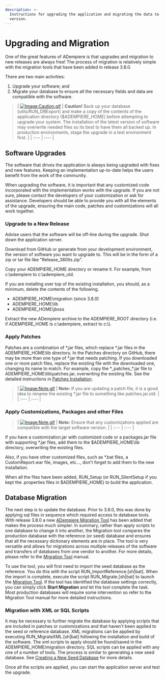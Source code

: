 ```yaml
---
description: >-
  Instructions for upgrading the application and migrating the data to the new
  version.
---
```


# Upgrading and Migration

One of the great features of ADempiere is that upgrades and migration to new releases are always free! The process of migration is relatively simple with the migration tools that have been added in release 3.8.0.

There are two main activities:

1. Upgrade your software; and
2. Migrate your database to ensure all the necessary fields and data are compatible with  the software.

> \| [![Image:Caution.gif](http://wiki.adempiere.net/images/3/3f/Caution.gif)](http://wiki.adempiere.net/File:Caution.gif) \| **Caution!** Back up your database \(utils/RUN\_DBExport\) and make a copy of the contents of the application directory \($ADEMPIERE\_HOME\) before attempting to upgrade your system. The installation of the latest version of software may overwrite needed files so its best to have them all backed up. In production environments, stage the upgrade in a test environment first. \| \| :--- \| :--- \|

## Software Upgrades

The software that drives the application is always being upgraded with fixes and new features. Keeping an implementation up-to-date helps the users benefit from the work of the community.

When upgrading the software, it is important that any customized code incorporated with the implementation works with the upgrade. If you are not sure, please contact the developers of your customization or ask for assistance. Developers should be able to provide you with all the elements of the upgrade, ensuring the main code, patches and customizations will all work together.

### Upgrade to a New Release

Advise users that the software will be off-line during the upgrade. Shut down the application server.

Download from GitHub or generate from your development environment, the version of software you want to upgrade to. This will be in the form of a zip or tar file like "Release\_380lts.zip".

Copy your ADEMPIERE\_HOME directory or rename it. For example, from c:\adempiere to c:\adempiere\_old.

If you are installing over top of the existing installation, you should, as a minimum, delete the contents of the following.

* ADEMPIERE\_HOME\migration \(since 3.8.0\)
* ADEMPIERE\_HOME\lib
* ADEMPIERE\_HOME\jboss

Extract the new ADempiere archive to the ADEMPIERE\_ROOT directory \(i.e. if ADEMPIERE\_HOME is c:\adempiere, extract to c:\\).

### **Apply Patches**

Patches are a combination of \*.jar files, which replace \*.jar files in the ADEMPIERE\_HOME\lib directory. In the Patches directory on GitHub, there may be more than one type of \*.jar that needs patching. If you downloaded one or more patch files, replace the existing file with the downloaded one, changing its name to match. For example, copy the \*\_patches\_\*.jar file to ADEMPIERE\_HOME\lib\patches.jar, overwriting the existing file. See the detailed instructions in [Patches Installation](http://wiki.adempiere.net/Patches_Installation).

> \| [![Image:Note.gif](http://wiki.adempiere.net/images/6/62/Note.gif)](http://wiki.adempiere.net/File:Note.gif) \| **Note:** If you are updating a patch file, it is a good idea to rename the existing \*.jar file to something like patches.jar.old. \| \| :--- \| :--- \|

### **Apply Customizations, Packages and other Files**

> \| [![Image:Note.gif](http://wiki.adempiere.net/images/6/62/Note.gif)](http://wiki.adempiere.net/File:Note.gif) \| **Note:** Ensure that any customizations applied are compatible with the target software version. \| \| :--- \| :--- \|

If you have a customization.jar with customized code or a packages.jar file with supporting \*.jar files, add them to the $ADEMPIERE\_HOME\lib directory, overwriting the existing files.

Also, if you have other customized files, such as \*.bat files, a CustomReport.war file, images, etc..., don't forget to add them to the new installation.

When all the files have been added, RUN\_Setup \(or RUN\_SilentSetup if you kept the .properties files in $ADEMPIERE\_HOME\) to build the application.

## Database Migration

The next step is to update the database. Prior to 3.8.0, this was done by applying sql files in sequence which required access to database tools. With release 3.8.0 a new [ADempiere Migration Tool](http://wiki.adempiere.net/Migrate) has been added that makes the process much simpler. In summary, rather than apply scripts to one database to change it into another, the Migration tool compares the production database with the reference \(or seed\) database and ensures that all the necessary dictionary elements are in place. The tool is very versatile and allows for migrations across multiple releases of the software and transfers of databases from one vendor to another. For more details, please refer to the [Migration Tool](http://wiki.adempiere.net/Migrate) manual.

To use the tool, you will first need to import the seed database as the reference. You do this with the script RUN\_ImportReference.\[sh\|bat\]. When the import is complete, execute the script RUN\_Migrate.\[sh\|bat\] to launch the [Migration Tool](http://wiki.adempiere.net/Migrate). If the tool has identified the database settings correctly, you can simply click **Start Migration** and let the tool complete the task. Most production databases will require some intervention so refer to the Migration Tool manual for more detailed instructions.

### Migration with XML or SQL Scripts

It may be necessary to further migrate the database by applying scripts that are included in patches or customizations and that haven't been applied to the seed or reference database. XML migrations can be applied by executing RUN\_MigrateXML.\[sh\|bat\] following the installation and build of the software. The xml scripts to apply should be found/saved in the ADEMPIERE\_HOME/migration directory. SQL scripts can be applied with any one of a number of tools. The process is similar to generating a new seed database. See [Creating a New Seed Database](http://wiki.adempiere.net/Creating_a_New_Seed_Database) for more details.

Once all the scripts are applied, you can start the application server and test the upgrade.

